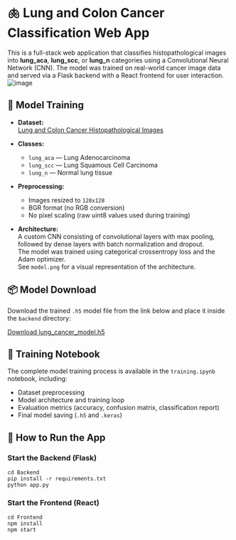 # 🫁 Lung and Colon Cancer Classification Web App

This is a full-stack web application that classifies histopathological images into **lung_aca**, **lung_scc**, or **lung_n** categories using a Convolutional Neural Network (CNN). The model was trained on real-world cancer image data and served via a Flask backend with a React frontend for user interaction.
![image](https://github.com/user-attachments/assets/4d082229-1155-408e-8f2d-4ea47b914339)


## 🧠 Model Training

- **Dataset:**  
  [Lung and Colon Cancer Histopathological Images](https://www.kaggle.com/datasets/andrewmvd/lung-and-colon-cancer-histopathological-images)

- **Classes:**  
  - `lung_aca` — Lung Adenocarcinoma  
  - `lung_scc` — Lung Squamous Cell Carcinoma  
  - `lung_n` — Normal lung tissue  

- **Preprocessing:**  
  - Images resized to `128x128`  
  - BGR format (no RGB conversion)  
  - No pixel scaling (raw uint8 values used during training)

- **Architecture:**  
  A custom CNN consisting of convolutional layers with max pooling, followed by dense layers with batch normalization and dropout.  
  The model was trained using categorical crossentropy loss and the Adam optimizer.  
  See `model.png` for a visual representation of the architecture.

## 📦 Model Download

Download the trained `.h5` model file from the link below and place it inside the `backend` directory:

[Download lung_cancer_model.h5](https://drive.google.com/file/d/1nfdXUg0Czbm-JBRPM9AQzRPFQEztvgxR/view?usp=sharing) 

## 📓 Training Notebook

The complete model training process is available in the `training.ipynb` notebook, including:

- Dataset preprocessing
- Model architecture and training loop
- Evaluation metrics (accuracy, confusion matrix, classification report)
- Final model saving (`.h5` and `.keras`)

## 🚀 How to Run the App

### Start the Backend (Flask)
```
cd Backend
pip install -r requirements.txt
python app.py
```
### Start the Frontend (React)
```
cd Frontend
npm install
npm start
```
